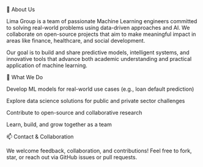  👥 About Us

Lima Group is a team of passionate Machine Learning engineers committed to solving real-world problems using data-driven approaches and AI. We collaborate on open-source projects that aim to make meaningful impact in areas like finance, healthcare, and social development.

Our goal is to build and share predictive models, intelligent systems, and innovative tools that advance both academic understanding and practical application of machine learning.

🚀 What We Do

Develop ML models for real-world use cases (e.g., loan default prediction)

Explore data science solutions for public and private sector challenges

Contribute to open-source and collaborative research

Learn, build, and grow together as a team

📫 Contact & Collaboration

We welcome feedback, collaboration, and contributions!
Feel free to fork, star, or reach out via GitHub issues or pull requests.

